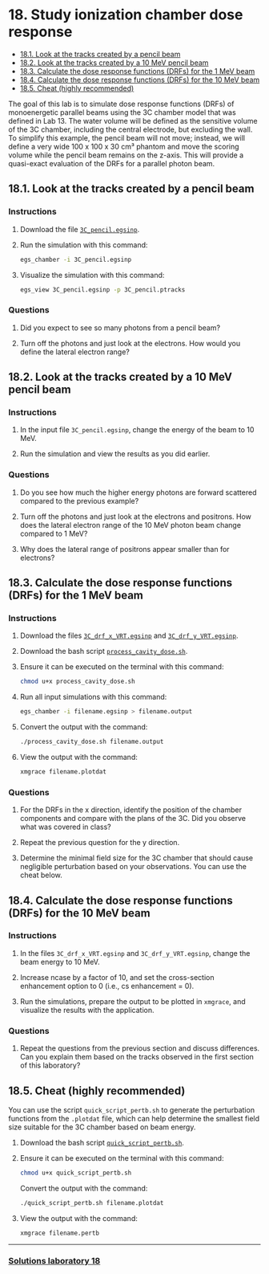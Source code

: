 <!-- # 1. -->
<!-- # 2. -->
<!-- # 3. -->
<!-- # 4. -->
<!-- # 5. -->
<!-- # 6. -->
<!-- # 7. -->
<!-- # 8. -->
<!-- # 9. -->
<!-- # 10. -->
<!-- # 11. -->
<!-- # 12. -->
<!-- # 13. -->
<!-- # 14. -->
<!-- # 15. -->
<!-- # 16. -->
<!-- # 17. -->

# 18. Study ionization chamber dose response <!-- omit in toc -->

- [18.1. Look at the tracks created by a pencil beam](#181-look-at-the-tracks-created-by-a-pencil-beam)
- [18.2. Look at the tracks created by a 10 MeV pencil beam](#182-look-at-the-tracks-created-by-a-10-mev-pencil-beam)
- [18.3. Calculate the dose response functions (DRFs) for the 1  MeV beam](#183-calculate-the-dose-response-functions-drfs-for-the-1--mev-beam)
- [18.4. Calculate the dose response functions (DRFs) for the 10  MeV beam](#184-calculate-the-dose-response-functions-drfs-for-the-10--mev-beam)
- [18.5. Cheat (highly recommended)](#185-cheat-highly-recommended)

The goal of this lab is to simulate dose response functions (DRFs) of
monoenergetic parallel beams using the 3C chamber model that was defined in
Lab 13. The water volume will be defined as the sensitive volume of the 3C
chamber, including the central electrode, but excluding the wall. To simplify
this example, the pencil beam will not move; instead, we will define a very wide
100 x 100 x 30 cm³ phantom and move the scoring volume while the pencil beam
remains on the z-axis. This will provide a quasi-exact evaluation of the DRFs
for a parallel photon beam.

## 18.1. Look at the tracks created by a pencil beam

### Instructions

1. Download the file  [`3C_pencil.egsinp`](./assets/3C_pencil.egsinp).

2. Run the simulation with this command:

   ```bash
   egs_chamber -i 3C_pencil.egsinp
   ```

3. Visualize the simulation with this command:

   ```bash
   egs_view 3C_pencil.egsinp -p 3C_pencil.ptracks
   ```

### Questions

1. Did you expect to see so many photons from a pencil beam?

2. Turn off the photons and just look at the electrons. How would you define the
   lateral electron range?

## 18.2. Look at the tracks created by a 10 MeV pencil beam

### Instructions

1. In the input file `3C_pencil.egsinp`, change the energy of the beam to 10
   MeV.

2. Run the simulation and view the results as you did earlier.

### Questions

1. Do you see how much the higher energy photons are forward scattered compared
   to the previous example?

2. Turn off the photons and just look at the electrons and positrons. How does
   the lateral electron range of the 10 MeV photon beam change compared to 1
   MeV?

3. Why does the lateral range of positrons appear smaller than for electrons?

## 18.3. Calculate the dose response functions (DRFs) for the 1  MeV beam

### Instructions

1. Download the files [`3C_drf_x_VRT.egsinp`](./assets/3C_drf_x_VRT.egsinp) and
   [`3C_drf_y_VRT.egsinp`](./assets/3C_drf_y_VRT.egsinp).

2. Download the bash script
   [`process_cavity_dose.sh`](./assets/process_cavity_dose.sh).

3. Ensure it can be executed on the terminal with this command:

   ```bash
   chmod u+x process_cavity_dose.sh
   ```

4. Run all input simulations with this command:

   ```bash
   egs_chamber -i filename.egsinp > filename.output
   ```

5. Convert the output with the command:
   ```bash
   ./process_cavity_dose.sh filename.output
   ```

6. View the output with the command:

   ```bash
   xmgrace filename.plotdat
   ```

### Questions

1. For the DRFs in the x direction, identify the position of the chamber
   components and compare with the plans of the 3C. Did you observe what was
   covered in class?

2. Repeat the previous question for the y direction.

3. Determine the minimal field size for the 3C chamber that should cause
   negligible perturbation based on your observations. You can use the cheat
   below.

## 18.4. Calculate the dose response functions (DRFs) for the 10  MeV beam

### Instructions

1. In the files `3C_drf_x_VRT.egsinp` and `3C_drf_y_VRT.egsinp`, change the beam
   energy to 10 MeV.

2. Increase ncase by a factor of 10, and set the cross-section enhancement
   option to 0 (i.e., cs enhancement = 0).

3. Run the simulations, prepare the output to be plotted in `xmgrace`, and
   visualize the results with the application.

### Questions

1. Repeat the questions from the previous section and discuss differences. Can
   you explain them based on the tracks observed in the first section of this
   laboratory?

## 18.5. Cheat (highly recommended)

You can use the script `quick_script_pertb.sh` to generate the perturbation
functions from the `.plotdat` file, which can help determine the smallest field
size suitable for the 3C chamber based on beam energy.

1. Download the bash script [`quick_script_pertb.sh`](./assets/quick_script_pertb.sh).

2. Ensure it can be executed on the terminal with this command:

   ```bash
   chmod u+x quick_script_pertb.sh
   ```

   Convert the output with the command:

   ```bash
   ./quick_script_pertb.sh filename.plotdat
   ```

6. View the output with the command:

   ```bash
   xmgrace filename.pertb
   ```

---

### [Solutions laboratory 18](Lab-18-solution.md)
